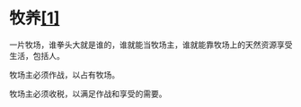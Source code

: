 # 牧养[[1]](./appendices/artificial-cowboy.md)

一片牧场，谁拳头大就是谁的，谁就能当牧场主，谁就能靠牧场上的天然资源享受生活，包括人。

牧场主必须作战，以占有牧场。

牧场主必须收税，以满足作战和享受的需要。

